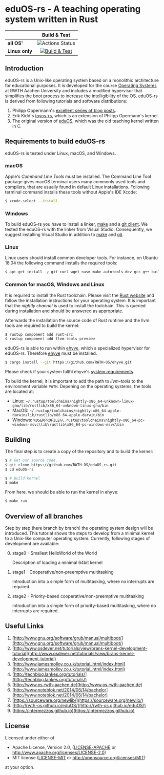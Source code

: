 # eduOS-rs - A teaching operating system written in Rust

|   | Build & Test |
|---|:-----:|
|**all OS'**|![Actions Status](https://github.com/RWTH-OS/ehyve/workflows/Build/badge.svg)|
|**Linux only**|[![Build & Test](https://git.rwth-aachen.de/os/eduOS-rs/badges/master/pipeline.svg)](https://git.rwth-aachen.de/os/eduOS-rs/pipelines)|

## Introduction

eduOS-rs is a Unix-like operating system based on a monolithic architecture for educational purposes.
It is developed for the course [Operating Systems][acsos] at RWTH Aachen University and includes a modified hypervisor that simplifies the boot process to increase the intelligibility of the OS.
eduOS-rs is derived from following tutorials and software distributions:

1. Philipp Oppermann's [excellent series of blog posts][opp].
2. Erik Kidd's [toyos-rs][kidd], which is an extension of Philipp Opermann's kernel.
3. The original version of [eduOS][stlankes], which was the old teaching kernel written in C.

[opp]: http://blog.phil-opp.com/
[kidd]: http://www.randomhacks.net/bare-metal-rust/
[stlankes]: http://rwth-os.github.io/eduOS/
[rust-barebones-kernel]: https://github.com/thepowersgang/rust-barebones-kernel
[acsos]: http://www.os.rwth-aachen.de/

## Requirements to build eduOS-rs
eduOS-rs is tested under Linux, macOS, and Windows.

### macOS
Apple's *Command Line Tools* must be installed.
The Command Line Tool package gives macOS terminal users many commonly used tools and compilers, that are usually found in default Linux installations.
Following terminal command installs these tools without Apple's IDE Xcode:

```sh
$ xcode-select --install
```

### Windows
To build eduOS-rs you have to install a linker, [make](http://gnuwin32.sourceforge.net/packages/make.htm) and a [git client](https://git-scm.com/downloads).
We tested the eduOS-rs with the linker from Visual Studio.
Consequently, we suggest installing Visual Studio in addition to [make](http://gnuwin32.sourceforge.net/packages/make.htm) and [git](https://git-scm.com/downloads).

### Linux
Linux users should install common developer tools.
For instance, on Ubuntu 18.04 the following command installs the required tools:

```sh
$ apt-get install -y git curl wget nasm make autotools-dev gcc g++ build-essential lld-8
```

### Common for macOS, Windows and Linux
It is required to install the Rust toolchain.
Please visit the [Rust website](https://www.rust-lang.org/) and follow the installation instructions for your operating system.
It is important that the *nightly channel* is used to install the toolchain.
This is queried during installation and should be answered as appropriate.

Afterwards the installation the source code of Rust runtime and the llvm tools are required to build the kernel:

```sh
$ rustup component add rust-src
$ rustup component add llvm-tools-preview
```

eduOS-rs is able to run within [ehyve](https://github.com/RWTH-OS/ehyve), which a specialized hypervisor for eduOS-rs.
Therefore [ehyve](https://github.com/RWTH-OS/ehyve) must be installed.

```sh
$ cargo install --git https://github.com/RWTH-OS/ehyve.git
```

Please check if your system fullfil ehyve's [system requirements](https://github.com/RWTH-OS/ehyve).

To build the kernel, it is important to add the path to *llvm-tools* to the environment variable `PATH`.
Depening on the operating systems, the tools are located at:

* Linux: `~/.rustup/toolchains/nightly-x86_64-unknown-linux-gnu/lib/rustlib/x86_64-unknown-linux-gnu/bin`
* MacOS: `~/.rustup/toolchains/nightly-x86_64-apple-darwin/lib/rustlib/x86_64-apple-darwin/bin`
* Windows: `%USERPROFILE%\.rustup\toolchains\nightly-x86_64-pc-windows-msvc\lib\rustlib\x86_64-pc-windows-msvc\bin`

## Building

The final step is to create a copy of the repository and to build the kernel:

```sh
$ # Get our source code.
$ git clone https://github.com/RWTH-OS/eduOS-rs.git
$ cd eduOS-rs

$ # Build kernel
$ make
```

From here, we should be able to run the kernel in ehyve:

```sh
$ make run
```

## Overview of all branches

Step by step (here branch by branch) the operating system design will be introduced.
This tutorial shows the steps to develop from a minimal kernel to a Unix-like computer operating system.
Currently, following stages of development are available:

0. stage0 - Smallest HelloWorld of the World

   Description of loading a minimal 64bit kernel

1. stage1 - Cooperative/non-preemptive multitasking

   Introduction into a simple form of multitasking, where no interrupts are required.

2. stage2 - Priority-based cooperative/non-preemptive multitasking

   Introduction into a simple form of priority-based multitasking, where no interrupts are required.

## Useful Links

1. [http://www.gnu.org/software/grub/manual/multiboot/](http://www.gnu.org/software/grub/manual/multiboot/)
2. [http://www.osdever.net/tutorials/view/brans-kernel-development-tutorial](http://www.osdever.net/tutorials/view/brans-kernel-development-tutorial)
3. [http://www.jamesmolloy.co.uk/tutorial_html/index.html](http://www.jamesmolloy.co.uk/tutorial_html/index.html)
4. [http://techblog.lankes.org/tutorials/](http://techblog.lankes.org/tutorials/)
5. [http://www.os.rwth-aachen.de](http://www.os.rwth-aachen.de)
6. [http://www.noteblok.net/2014/06/14/bachelor](http://www.noteblok.net/2014/06/14/bachelor)
7. [https://sourceware.org/newlib/](https://sourceware.org/newlib/)
8. [http://rwth-os.github.io/eduOS/](http://rwth-os.github.io/eduOS/)
9. [https://intermezzos.github.io](https://intermezzos.github.io)

## License

Licensed under either of

 * Apache License, Version 2.0, ([LICENSE-APACHE](LICENSE-APACHE) or http://www.apache.org/licenses/LICENSE-2.0)
 * MIT license ([LICENSE-MIT](LICENSE-MIT) or http://opensource.org/licenses/MIT)

at your option.
